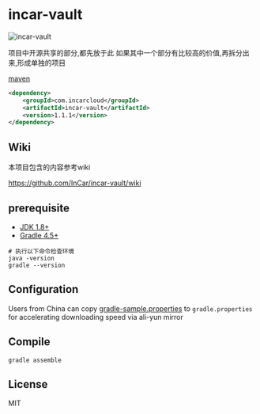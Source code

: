# incar-vault
![incar-vault](https://travis-ci.org/InCar/incar-vault.svg?branch=master)

项目中开源共享的部分,都先放于此
如果其中一个部分有比较高的价值,再拆分出来,形成单独的项目

[maven](http://search.maven.org/#search%7Cga%7C1%7Cg%3A%22com.incarcloud%22)
```xml
<dependency>
    <groupId>com.incarcloud</groupId>
    <artifactId>incar-vault</artifactId>
    <version>1.1.1</version>
</dependency>
```

## Wiki
本项目包含的内容参考wiki

https://github.com/InCar/incar-vault/wiki

## prerequisite
- [JDK 1.8+](http://www.oracle.com/technetwork/java/javase/downloads/index.html)
- [Gradle 4.5+](http://gradle.org/gradle-download/)
```shell
# 执行以下命令检查环境
java -version
gradle --version
```

## Configuration
Users from China can copy [gradle-sample.properties](https://github.com/InCar/ac-func-tion/blob/master/gradle-sample.properties) to `gradle.properties` for accelerating downloading speed via ali-yun mirror

## Compile
```SHELL
gradle assemble
```

## License
MIT